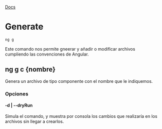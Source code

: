 [Docs](<https://angular.io/cli/generate>)

# Generate

```bash
ng g
```

Este comando nos permite gneerar y añadir o modificar archivos cumpliendo las convenciones de Angular.

## ng g c {nombre}

Genera un archivo de tipo componente con el nombre que le indiquemos.

### Opciones

#### -d | --dryRun

Simula el comando, y muestra por consola los cambios que realizaría en los archivos sin llegar a crearlos.